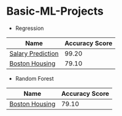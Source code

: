 ﻿# Basic-ML-Projects

- Regression

Name  | Accuracy Score
------------- | -------------
[Salary Prediction](https://github.com/imveeru/basic-ml-projects/tree/main/salary%20prediction)  | 99.20
[Boston Housing](https://github.com/imveeru/basic-ml-projects/tree/main/boston%20housing)  | 79.10

- Random Forest

Name  | Accuracy Score
------------- | -------------
[Boston Housing](https://github.com/imveeru/basic-ml-projects/tree/main/boston%20housing)  | 79.10

